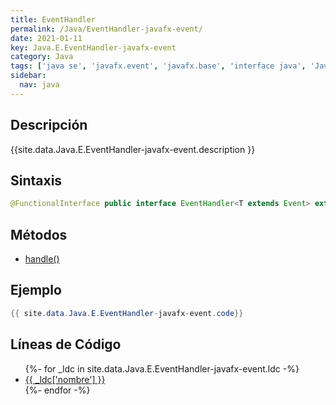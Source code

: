 ```yaml
---
title: EventHandler
permalink: /Java/EventHandler-javafx-event/
date: 2021-01-11
key: Java.E.EventHandler-javafx-event
category: Java
tags: ['java se', 'javafx.event', 'javafx.base', 'interface java', 'JavaFX 2.0']
sidebar: 
  nav: java
---
```


## Descripción
{{site.data.Java.E.EventHandler-javafx-event.description }}

## Sintaxis
~~~java
@FunctionalInterface public interface EventHandler<T extends Event> extends EventListener
~~~

## Métodos
* [handle()](/Java/EventHandler-javafx-event/handle/)

## Ejemplo
~~~java
{{ site.data.Java.E.EventHandler-javafx-event.code}}
~~~

## Líneas de Código
<ul>
{%- for _ldc in site.data.Java.E.EventHandler-javafx-event.ldc -%}
   <li>
       <a href="{{_ldc['url'] }}">{{ _ldc['nombre'] }}</a>
   </li>
{%- endfor -%}
</ul>
